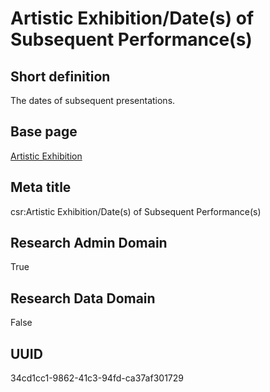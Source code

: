 # Artistic Exhibition/Date(s) of Subsequent Performance(s)
## Short definition
The dates of subsequent presentations.
## Base page
[Artistic Exhibition](https://github.com/EuroCRIS/CASRAI-Dictionairies/blob/main/Objects/Artistic%20Exhibition.md)
## Meta title
csr:Artistic Exhibition/Date(s) of Subsequent Performance(s)
## Research Admin Domain
True
## Research Data Domain
False
## UUID
34cd1cc1-9862-41c3-94fd-ca37af301729
